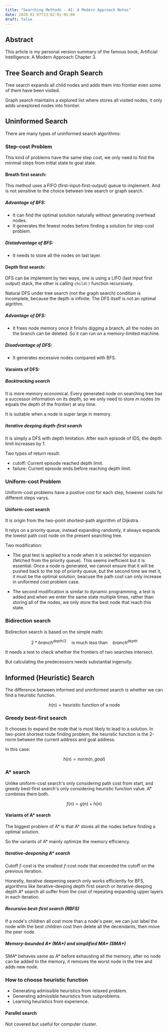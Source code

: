 ```yaml
---
title: "Searching Methods - AI: A Modern Approach Notes"
date: 2020-01-07T13:02:01-05:00
draft: false
---
```


## Abstract

This article is my personal version summary of the famous book, Artificial Intelligence: A Modern Approach Chapter 3.

## Tree Search and Graph Search

Tree search expands all child nodes and adds them into frontier even some of them have been visited.

Graph search maintains a explored list where stores all visited nodes, it only adds unexplored nodes into frontier.

## Uninformed Search

There are many types of uninformed search algorithms:

### Step-cost Problem

This kind of problems have the same step cost, we only need to find the minimal steps from initial state to goal state.

#### Breath first search: 

This method uses a FIFO (first-input-first-output) queue to implement. And is not sensitive to the choice between tree search or graph search.

##### Advantage of BFS:

* It can find the optimal solution naturally without generating overhead nodes.
* It generates the fewest nodes before finding a solution for step-cost problem.

##### Distadvantage of BFS:

* It needs to store all the nodes on last layer.
 
#### Depth first search:

DFS can be implement by two ways, one is using a LIFO (last input first output) stack, the other is calling `child()` function recursively.

Natural DFS under tree search (not the graph search) condition is incomplete, because the depth is infinite. The DFS itself is not an optimal algrithm.

##### Advantage of DFS:

* It frees node memory once it finishs digging a branch, all the nodes on the branch can be deleted. So it can run on a memory-limited machine.

##### Disadvantage of DFS:

* It generates excessive nodes compared with BFS.

#### Varaints of DFS:

##### Backtracking search

It is more memory economical. Every generated node on searching tree has a successor information on its depth, so we only need to store *m* nodes (m equals the depth of the frontier) at any time.

It is suitable when a node is super large in memory.

##### Iterative deeping depth-first search

It is simply a DFS with depth limitation. After each episode of IDS, the depth limit increases by 1.

Two types of return result: 

* cutoff: Current episode reached depth limit.
* failure: Current episode ends before reaching depth limit.


### Uniform-cost Problem

Uniform-cost problems have a postive cost for each step, however costs for different steps varys.

#### Uniform-cost search

It is origin from the two-point shortest-path algorithm of Dijkstra.

It relys on a priority queue, instead expanding randomly, it always expands the lowest path cost node on the present searching tree.

Two modification:

* The goal test is applied to a node when it is selected for expansion (fetched from the priority queue). This seems inefficient but it is essential. Once a node is generated, we cannot ensure that it will be pushed back to the top of priority queue, but the second time we met it, it must be the optimal solution, beacuse the path cost can only increase in uniformed cost problem case.

* The second modification is similar to dynamic programming, a test is added and when we enter the same state multiple times, rather than storing all of the nodes, we only store the best node that reach this state. 

### Bidirection search

Bidirection search is based on the simple math:

$$2\ast branch^{depth/2} \quad  \text{is much less than} \quad branch^{depth}$$

It needs a test to check whether the frontiers of two searches intersect.

But calculating the predecessors needs substantial ingenuity.

## Informed (Heuristic) Search

The difference between informed and uninformed search is whether we can find a heuristic function.

$$h(n)=\text{heuristic function of a node}$$

### Greedy best-first search

It chooses to expand the node that is most likely to lead to a solution. In two-point shortest route finding problem, the heuristic function is the 2-norm between the current address and goal address.

In this case:

$$h(n)=norm(n,goal)$$

### A\* search

Unlike uniform-cost search's only considering path cost from start, and greedy best-first search's only considering heuristic function value. A\* combines them both.

$$f(n)=g(n)+h(n)$$

#### Variants of A\* search

The biggest problem of A\* is that A\* stores all the nodes before finding a optimal solution.

So the variants of A\* mainly optimize the memory efficiency.

##### Iterative-deepening A\* search

Cutoff *f*-cost is the smallest *f*-cost node that exceeded the cutoff on the previous iteration.

Honestly, iterative deepening search only works efficiently for BFS, algorithms like iterative-deeping depth first search or iterative-deeping depth A\* search all suffer from the cost of repeating expanding upper layers in each iteration.

##### Recursive best-first search (RBFS)

If a node's children all cost more than a node's peer, we can just label the node with the best children cost then delete all the decendants, then move the peer node.

##### Memory-bounded A\* (MA\*) and simplified MA\* (SMA\*)

SMA\* behaves same as A\* before exhausting all the memory, after no node can be added to the memory, it removes the worst node in the tree and adds new node.

### How to choose heuristic function

* Generating admissible heuristics from relaxed problem.
* Generating admissible heuristics from subproblems.
* Learning heuristics from experience.

#### Parallel search

Not covered but useful for computer cluster.
